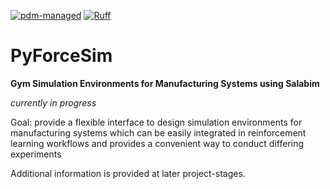 [![pdm-managed](https://img.shields.io/badge/pdm-managed-blueviolet)](https://pdm-project.org)
[![Ruff](https://img.shields.io/endpoint?url=https://raw.githubusercontent.com/astral-sh/ruff/main/assets/badge/v2.json)](https://github.com/astral-sh/ruff)

# PyForceSim
**Gym Simulation Environments for Manufacturing Systems using Salabim**

*currently in progress*

Goal: provide a flexible interface to design simulation environments for manufacturing systems which can be easily integrated in reinforcement learning workflows and provides a convenient way to conduct differing experiments

Additional information is provided at later project-stages.
